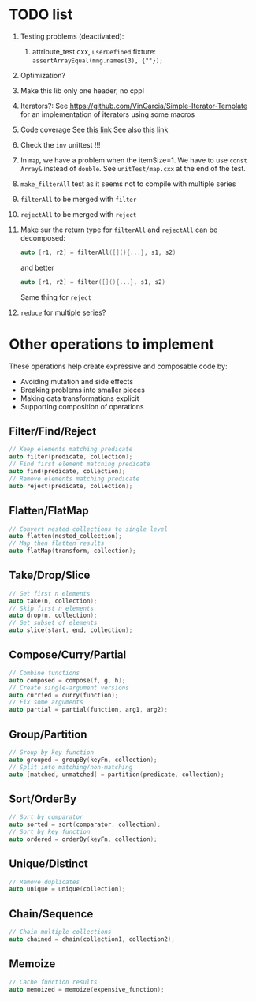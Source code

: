 # TODO list

1. Testing problems (deactivated):
    1. attribute_test.cxx, `userDefined` fixture: `assertArrayEqual(mng.names(3), {""});`

1. Optimization?

1. Make this lib only one header, no cpp!

2. Iterators?: See https://github.com/VinGarcia/Simple-Iterator-Template
for an implementation of iterators using some macros

4. Code coverage
See [this link](https://github.com/pyarmak/cmake-gtest-coverage-example/blob/master/cmake/modules/CodeCoverage.cmake)
See also [this link](https://www.danielsieger.com/blog/2022/03/06/code-coverage-for-cpp.html#:~:text=What's%20Code%20Coverage%3F,blocks%2C%20or%20lines%20being%20covered.)

6. Check the `inv` unittest !!!

7. In `map`, we have a problem when the itemSize=1. We have to use `const Array&` instead of `double`. See `unitTest/map.cxx` at the end of the test.

7. `make_filterAll` test as it seems not to compile with multiple series

7. `filterAll` to be merged with `filter`

7. `rejectAll` to be merged with `reject`

7. Make sur the return type for `filterAll` and `rejectAll` can be decomposed:
    > 
    ```cpp
    auto [r1, r2] = filterAll([](){...}, s1, s2)
    ```
    and better
    ```cpp
    auto [r1, r2] = filter([](){...}, s1, s2)
    ```
    Same thing for `reject`

7. `reduce` for multiple series?

# Other operations to implement
These operations help create expressive and composable code by:
- Avoiding mutation and side effects
- Breaking problems into smaller pieces
- Making data transformations explicit
- Supporting composition of operations

## Filter/Find/Reject
```cpp
// Keep elements matching predicate
auto filter(predicate, collection);
// Find first element matching predicate
auto find(predicate, collection); 
// Remove elements matching predicate
auto reject(predicate, collection);
```

## Flatten/FlatMap
```cpp
// Convert nested collections to single level
auto flatten(nested_collection);
// Map then flatten results
auto flatMap(transform, collection);
```

## Take/Drop/Slice
```cpp
// Get first n elements
auto take(n, collection);
// Skip first n elements 
auto drop(n, collection);
// Get subset of elements
auto slice(start, end, collection);
```

## Compose/Curry/Partial
```cpp
// Combine functions
auto composed = compose(f, g, h);
// Create single-argument versions
auto curried = curry(function);
// Fix some arguments
auto partial = partial(function, arg1, arg2);
```

## Group/Partition
```cpp
// Group by key function
auto grouped = groupBy(keyFn, collection);
// Split into matching/non-matching
auto [matched, unmatched] = partition(predicate, collection);
```

## Sort/OrderBy
```cpp
// Sort by comparator
auto sorted = sort(comparator, collection);
// Sort by key function
auto ordered = orderBy(keyFn, collection);
```

## Unique/Distinct
```cpp
// Remove duplicates
auto unique = unique(collection);
```

## Chain/Sequence
```cpp
// Chain multiple collections
auto chained = chain(collection1, collection2);
```

## Memoize
```cpp
// Cache function results
auto memoized = memoize(expensive_function);
```
